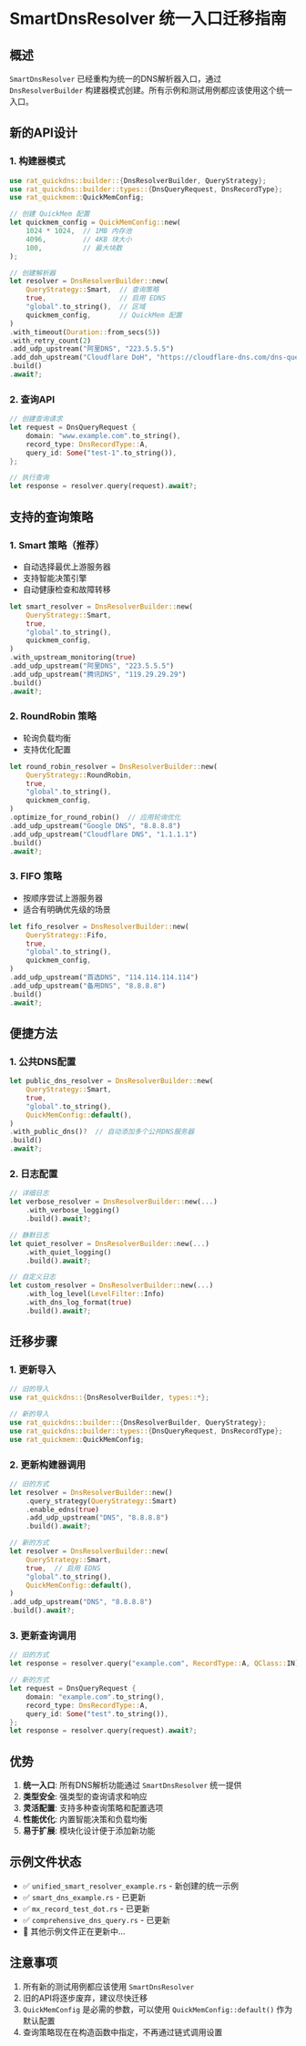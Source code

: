 # SmartDnsResolver 统一入口迁移指南

## 概述

`SmartDnsResolver` 已经重构为统一的DNS解析器入口，通过 `DnsResolverBuilder` 构建器模式创建。所有示例和测试用例都应该使用这个统一入口。

## 新的API设计

### 1. 构建器模式

```rust
use rat_quickdns::builder::{DnsResolverBuilder, QueryStrategy};
use rat_quickdns::builder::types::{DnsQueryRequest, DnsRecordType};
use rat_quickmem::QuickMemConfig;

// 创建 QuickMem 配置
let quickmem_config = QuickMemConfig::new(
    1024 * 1024,  // 1MB 内存池
    4096,         // 4KB 块大小
    100,          // 最大块数
);

// 创建解析器
let resolver = DnsResolverBuilder::new(
    QueryStrategy::Smart,  // 查询策略
    true,                  // 启用 EDNS
    "global".to_string(),  // 区域
    quickmem_config,       // QuickMem 配置
)
.with_timeout(Duration::from_secs(5))
.with_retry_count(2)
.add_udp_upstream("阿里DNS", "223.5.5.5")
.add_doh_upstream("Cloudflare DoH", "https://cloudflare-dns.com/dns-query")
.build()
.await?;
```

### 2. 查询API

```rust
// 创建查询请求
let request = DnsQueryRequest {
    domain: "www.example.com".to_string(),
    record_type: DnsRecordType::A,
    query_id: Some("test-1".to_string()),
};

// 执行查询
let response = resolver.query(request).await?;
```

## 支持的查询策略

### 1. Smart 策略（推荐）
- 自动选择最优上游服务器
- 支持智能决策引擎
- 自动健康检查和故障转移

```rust
let smart_resolver = DnsResolverBuilder::new(
    QueryStrategy::Smart,
    true,
    "global".to_string(),
    quickmem_config,
)
.with_upstream_monitoring(true)
.add_udp_upstream("阿里DNS", "223.5.5.5")
.add_udp_upstream("腾讯DNS", "119.29.29.29")
.build()
.await?;
```

### 2. RoundRobin 策略
- 轮询负载均衡
- 支持优化配置

```rust
let round_robin_resolver = DnsResolverBuilder::new(
    QueryStrategy::RoundRobin,
    true,
    "global".to_string(),
    quickmem_config,
)
.optimize_for_round_robin()  // 应用轮询优化
.add_udp_upstream("Google DNS", "8.8.8.8")
.add_udp_upstream("Cloudflare DNS", "1.1.1.1")
.build()
.await?;
```

### 3. FIFO 策略
- 按顺序尝试上游服务器
- 适合有明确优先级的场景

```rust
let fifo_resolver = DnsResolverBuilder::new(
    QueryStrategy::Fifo,
    true,
    "global".to_string(),
    quickmem_config,
)
.add_udp_upstream("首选DNS", "114.114.114.114")
.add_udp_upstream("备用DNS", "8.8.8.8")
.build()
.await?;
```

## 便捷方法

### 1. 公共DNS配置

```rust
let public_dns_resolver = DnsResolverBuilder::new(
    QueryStrategy::Smart,
    true,
    "global".to_string(),
    QuickMemConfig::default(),
)
.with_public_dns()?  // 自动添加多个公共DNS服务器
.build()
.await?;
```

### 2. 日志配置

```rust
// 详细日志
let verbose_resolver = DnsResolverBuilder::new(...)
    .with_verbose_logging()
    .build().await?;

// 静默日志
let quiet_resolver = DnsResolverBuilder::new(...)
    .with_quiet_logging()
    .build().await?;

// 自定义日志
let custom_resolver = DnsResolverBuilder::new(...)
    .with_log_level(LevelFilter::Info)
    .with_dns_log_format(true)
    .build().await?;
```

## 迁移步骤

### 1. 更新导入

```rust
// 旧的导入
use rat_quickdns::{DnsResolverBuilder, types::*};

// 新的导入
use rat_quickdns::builder::{DnsResolverBuilder, QueryStrategy};
use rat_quickdns::builder::types::{DnsQueryRequest, DnsRecordType};
use rat_quickmem::QuickMemConfig;
```

### 2. 更新构建器调用

```rust
// 旧的方式
let resolver = DnsResolverBuilder::new()
    .query_strategy(QueryStrategy::Smart)
    .enable_edns(true)
    .add_udp_upstream("DNS", "8.8.8.8")
    .build().await?;

// 新的方式
let resolver = DnsResolverBuilder::new(
    QueryStrategy::Smart,
    true,  // 启用 EDNS
    "global".to_string(),
    QuickMemConfig::default(),
)
.add_udp_upstream("DNS", "8.8.8.8")
.build().await?;
```

### 3. 更新查询调用

```rust
// 旧的方式
let response = resolver.query("example.com", RecordType::A, QClass::IN).await?;

// 新的方式
let request = DnsQueryRequest {
    domain: "example.com".to_string(),
    record_type: DnsRecordType::A,
    query_id: Some("test".to_string()),
};
let response = resolver.query(request).await?;
```

## 优势

1. **统一入口**: 所有DNS解析功能通过 `SmartDnsResolver` 统一提供
2. **类型安全**: 强类型的查询请求和响应
3. **灵活配置**: 支持多种查询策略和配置选项
4. **性能优化**: 内置智能决策和负载均衡
5. **易于扩展**: 模块化设计便于添加新功能

## 示例文件状态

- ✅ `unified_smart_resolver_example.rs` - 新创建的统一示例
- ✅ `smart_dns_example.rs` - 已更新
- ✅ `mx_record_test_dot.rs` - 已更新
- ✅ `comprehensive_dns_query.rs` - 已更新
- 🔄 其他示例文件正在更新中...

## 注意事项

1. 所有新的测试用例都应该使用 `SmartDnsResolver`
2. 旧的API将逐步废弃，建议尽快迁移
3. `QuickMemConfig` 是必需的参数，可以使用 `QuickMemConfig::default()` 作为默认配置
4. 查询策略现在在构造函数中指定，不再通过链式调用设置